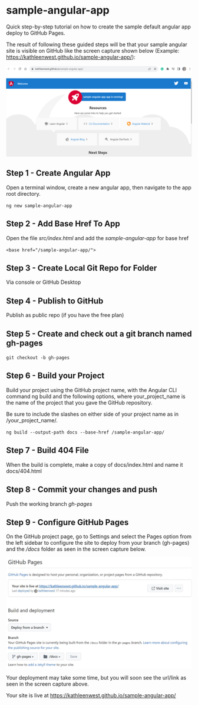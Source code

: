 # sample-angular-app
 
Quick step-by-step tutorial on how to create the sample default angular app deploy to GitHub Pages.

The result of following these guided steps will be that your sample angular site is visible on GitHub like the screen capture shown below (Example: https://kathleenwest.github.io/sample-angular-app/):

![Screenshot of application deployed and running.](demo.JPG)

## Step 1 - Create Angular App

Open a terminal window, create a new angular app, then navigate to the app root directory.

`ng new sample-angular-app`

## Step 2 - Add Base Href To App

Open the file _src/index.html_ and add the _sample-angular-app_ for base href

`<base href="/sample-angular-app/">`

## Step 3 - Create Local Git Repo for Folder

Via console or GitHub Desktop

## Step 4 - Publish to GitHub

Publish as public repo (if you have the free plan)

## Step 5 - Create and check out a git branch named gh-pages

`git checkout -b gh-pages`

## Step 6 - Build your Project

Build your project using the GitHub project name, with the Angular CLI command ng build and the following options, where your_project_name is the name of the project that you gave the GitHub repository.

Be sure to include the slashes on either side of your project name as in /your_project_name/.

`ng build --output-path docs --base-href /sample-angular-app/`

## Step 7 - Build 404 File

When the build is complete, make a copy of docs/index.html and name it docs/404.html

## Step 8 - Commit your changes and push

Push the working branch _gh-pages_

## Step 9 - Configure GitHub Pages

On the GitHub project page, go to Settings and select the Pages option from the left sidebar to configure the site to deploy from your branch (gh-pages) and the _/docs_ folder as seen in the screen capture below.

![Screenshot of deployment configuration.](deploy.JPG)

Your deployment may take some time, but you will soon see the url/link as seen in the screen capture above.

Your site is live at https://kathleenwest.github.io/sample-angular-app/